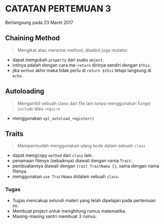 # CATATAN PERTEMUAN 3
Berlangsung pada 23 Maret 2017

## Chaining Method
> Mengikat atau merantai method, disebut juga mutator. 
- dapat mengubah `property` dari suatu `object`.
- intinya adalah dengan cara me-`return` dirinya sendiri dengan `$this`.
- jika `method` akhir maka tidak perlu di `return $this` tetapi langsung di `echo`.

## Autoloading
> Mengambil sebuah class dari file lain tanpa menggunakan fungsi `include` atau `require`
- menggunakan `spl_autoload_register()`

## Traits
> Mempermudah menggunakan ulang kode dalam sebuah `class`
- dapat mengcopy `method` dari `class` lain.
- penamaan filenya (sebaiknya) diawali dengan nama `Trait`.
- pembuatannya diawali dengan `trait TraitNama {}`, sama dengan nama filenya.
- menggunakan `use TraitNama` didalam sebuah `class`.

### Tugas
- Tugas mencakup seluruh materi yang telah dipelajari pada pertemuan ini.
- Membuat project untuk menghitung rumus matematika.
- Masing-masing santri membuat 3 rumus.
